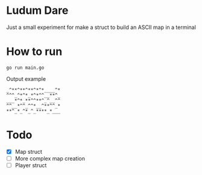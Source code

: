 # Ludum Dare

Just a small experiment for make a struct to build an ASCII map
in a terminal

# How to run

`go run main.go`

Output example

```
_^**^**^**^*^*____^*
^^^_^*^*_*^*^^__**^_
___*^*_**^^**^_^__^^
^^__*^^_^^*__^**^^_*
**^_*_^*_^_****_*___
```

# Todo

- [x] Map struct
- [ ] More complex map creation
- [ ] Player struct
